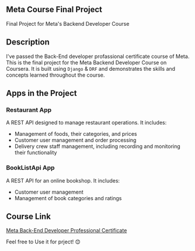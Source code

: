 

## Meta Course Final Project
Final Project for Meta's Backend Developer Course

## Description
I've passed the Back-End developer profassional certificate course of Meta.
This is the final project for the Meta Backend Developer Course on Coursera. It is built using `Django` & `DRF` and demonstrates the skills and concepts learned throughout the course.

## Apps in the Project

### Restaurant App
A REST API designed to manage restaurant operations. It includes:
- Management of foods, their categories, and prices
- Customer user management and order processing
- Delivery crew staff management, including recording and monitoring their functionality

### BookListApi App
A REST API for an online bookshop. It includes:
- Customer user management
- Management of book categories and ratings

## Course Link
[Meta Back-End Developer Professional Certificate](https://www.coursera.org/professional-certificates/meta-back-end-developer)

Feel free to Use it for prject! 😊

